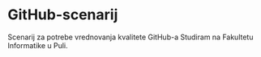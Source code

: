 # GitHub-scenarij
Scenarij za potrebe vrednovanja kvalitete GitHub-a
Studiram na Fakultetu Informatike u Puli.
